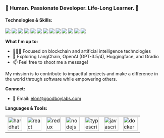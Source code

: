 ### 🌱 Human. Passionate Developer. Life-Long Learner. 🌱

#### Technologies & Skills:
![](https://img.shields.io/badge/Blockchain-3C3C3C?style=flat-square&logo=ethereum&logoColor=white)
![](https://img.shields.io/badge/Solidity-8B4513?style=flat-square&logo=solidity&logoColor=white)
![](https://img.shields.io/badge/Typescript-3178C6?style=flat-square&logo=typescript&logoColor=white)
![](https://img.shields.io/badge/Web3.js-61DAFB?style=flat-square&logo=web3.js&logoColor=white)
![](https://img.shields.io/badge/Smart_Contracts-9400D3?style=flat-square&logo=smart-contracts&logoColor=white)
![](https://img.shields.io/badge/Docker-2496ED?style=flat-square&logo=docker&logoColor=white)
![](https://img.shields.io/badge/Python-3776AB?style=flat-square&logo=python&logoColor=white)
![](https://img.shields.io/badge/Java-ED8B00?style=flat-square&logo=java&logoColor=white)
![](https://img.shields.io/badge/Go-00ADD8?style=flat-square&logo=go&logoColor=white)
![](https://img.shields.io/badge/OpenAI-412991?style=flat-square&logo=openai&logoColor=white)
![](https://img.shields.io/badge/Hugging_Face-FF6B6B?style=flat-square&logo=huggingface&logoColor=white)
![](https://img.shields.io/badge/Gradio-4A4A4A?style=flat-square&logo=gradio&logoColor=white)
![](https://img.shields.io/badge/LangChain-007ACC?style=flat-square&logo=langchain&logoColor=white)

**What I'm up to:**

- 👨🏽‍💻 Focused on blockchain and artificial intelligence technologies
- 🌱 Exploring LangChain, OpenAI (GPT-3.5/4), Huggingface, and Gradio
- 📫 Feel free to shoot me a message!

My mission is to contribute to impactful projects and make a difference in the world through software while empowering others.

**Connect:**
- 📧 Email: elon@goodboylabs.com

**Languages & Tools:**   
<table>
   <tr>
        <td><img src="https://seeklogo.com/images/H/hardhat-logo-888739EBB4-seeklogo.com.png" alt="hardhat" height="45"></td>
        <td><img src="https://cdn.jsdelivr.net/gh/devicons/devicon/icons/react/react-original.svg" alt="react" height="45"></td>
        <td><img src="https://cdn.jsdelivr.net/gh/devicons/devicon/icons/redux/redux-original.svg" alt="redux" height="45"></td>
        <td><img src="https://cdn.jsdelivr.net/gh/devicons/devicon/icons/nodejs/nodejs-original.svg" alt="nodejs" height="45"></td>
        <td><img src="https://cdn.jsdelivr.net/gh/devicons/devicon/icons/typescript/typescript-original.svg" alt="typescript" height="45"></td>
        <td><img
        <td><img src="https://cdn.jsdelivr.net/gh/devicons/devicon/icons/javascript/javascript-original.svg" alt="javascript" height="45"></td>
        <td><img src="https://cdn.jsdelivr.net/gh/devicons/devicon/icons/docker/docker-original.svg" alt="docker" height="45"></td>
    </tr>
</table>

</br>
